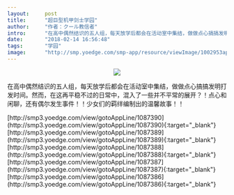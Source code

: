 ```yaml
---
layout:     post
title:      "超巨型机甲剑士学园"
author:     "作者：クール教信者"
intro:      "在高中偶然结识的五人组，每天放学后都会在活动室中集结，做做点心搞搞发明打发时间。然而，在这再平稳不过的日常中，混入了一些并不平常的展开？！点心和闲聊，还有偶尔发生事件！！少女们的羁绊编制出的温馨故事！！"
date:       "2018-02-14 16:56:48"
tags:       "学园"
image:      "http://smp.yoedge.com/smp-app/resource/viewImage/1002953appline.png"
---
```

<div style="text-align: center">
<p><img src="http://smp.yoedge.com/smp-app/resource/viewImage/1002953appline.png"/></p>
</div>
<p class="post-meta">
<span>在高中偶然结识的五人组，每天放学后都会在活动室中集结，做做点心搞搞发明打发时间。然而，在这再平稳不过的日常中，混入了一些并不平常的展开？！点心和闲聊，还有偶尔发生事件！！少女们的羁绊编制出的温馨故事！！</span>
</p>
[http://smp3.yoedge.com/view/gotoAppLine/1087390](http://smp3.yoedge.com/view/gotoAppLine/1087390){:target="_blank"}
[http://smp3.yoedge.com/view/gotoAppLine/1087389](http://smp3.yoedge.com/view/gotoAppLine/1087389){:target="_blank"}
[http://smp3.yoedge.com/view/gotoAppLine/1087388](http://smp3.yoedge.com/view/gotoAppLine/1087388){:target="_blank"}
[http://smp3.yoedge.com/view/gotoAppLine/1087387](http://smp3.yoedge.com/view/gotoAppLine/1087387){:target="_blank"}
[http://smp3.yoedge.com/view/gotoAppLine/1087386](http://smp3.yoedge.com/view/gotoAppLine/1087386){:target="_blank"}


